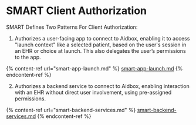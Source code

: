 # SMART Client Authorization

SMART Defines Two Patterns For Client Authorization:

1. Authorizes a user-facing app to connect to Aidbox, enabling it to access "launch context" like a selected patient, based on the user's session in an EHR or choice at launch. This also delegates the user’s permissions to the app.

{% content-ref url="smart-app-launch.md" %}
[smart-app-launch.md](smart-app-launch.md)
{% endcontent-ref %}

2. Authorizes a backend service to connect to Aidbox, enabling interaction with an EHR without direct user involvement, using pre-assigned permissions.

{% content-ref url="smart-backend-services.md" %}
[smart-backend-services.md](smart-backend-services.md)
{% endcontent-ref %}

